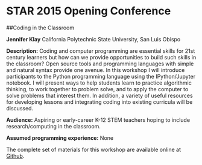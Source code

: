 # STAR 2015 Opening Conference

##Coding in the Classroom

**Jennifer Klay**
California Polytechnic State University, San Luis Obispo

**Description:**
Coding and computer programming are essential skills for 21st century learners but how can we provide opportunities to build such skills in the classroom?  Open source tools and programming languages with simple and natural syntax provide one avenue.  In this workshop I will introduce participants to the Python programming language using the IPython/Jupyter notebook.  I will present ways to help students learn to practice algorithmic thinking, to work together to problem solve, and to apply the computer to solve problems that interest them.  In addition, a variety of useful resources for developing lessons and integrating coding into existing curricula will be discussed.

**Audience:**  Aspiring or early-career K-12 STEM teachers hoping to include research/computing in the classroom.

**Assumed programming experience:**  None

The complete set of materials for this workshop are available online at [Github](https://github.com/dedx/STAR2015).

